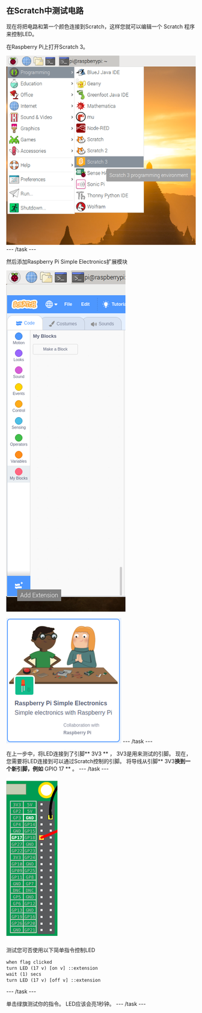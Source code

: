 ## 在Scratch中测试电路

现在将把电路和第一个颜色连接到Scratch，这样您就可以编辑一个 Scratch 程序来控制LED。

在Raspberry Pi上打开Scratch 3。

![开启scratch](images/open-scratch.png) \--- /task \---

然后添加Raspberry Pi Simple Electronics扩展模块

![添加扩展组件](images/add-extension.png)

![基础电子产品](images/simple-electronics.png) \--- /task \---

在上一步中，将LED连接到了引脚** 3V3 ** ， 3V3是用来测试的引脚。 现在，您需要将LED连接到可以通过Scratch控制的引脚。 将导线从引脚** 3V3**换到一个新引脚，例如** GPIO 17 ** 。 \--- /task \---

![移动引脚](images/movepin.png)

测试您可否使用以下简单指令控制LED

```blocks3
when flag clicked
turn LED (17 v) [on v] ::extension
wait (1) secs
turn LED (17 v) [off v] ::extension
```

\--- /task \---

单击绿旗测试你的指令。 LED应该会亮1秒钟。 \--- /task \---